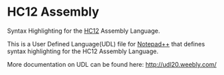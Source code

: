 HC12 Assembly
=============

Syntax Highlighting for the [HC12](http://en.wikipedia.org/wiki/Freescale_68HC12) Assembly Language.

This is a User Defined Language(UDL) file for [Notepad++](http://notepad-plus-plus.org/) that defines syntax highlighting for the HC12 Assembly Language.

More documentation on UDL can be found here: http://udl20.weebly.com/

